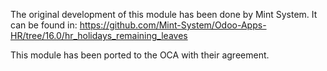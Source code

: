 
The original development of this module has been done by Mint System.
It can be found in: https://github.com/Mint-System/Odoo-Apps-HR/tree/16.0/hr_holidays_remaining_leaves

This module has been ported to the OCA with their agreement.